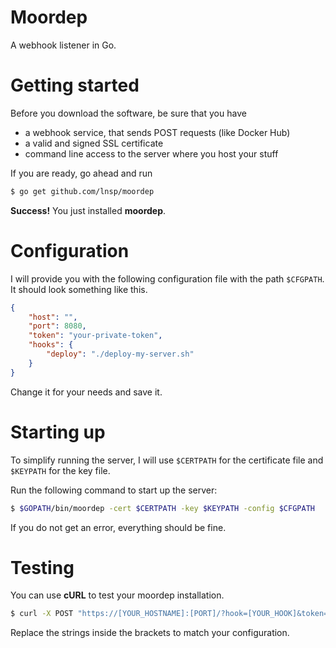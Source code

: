 # Moordep

A webhook listener in Go.

# Getting started
Before you download the software, be sure that you have

- a webhook service, that sends POST requests (like Docker Hub)
- a valid and signed SSL certificate
- command line access to the server where you host your stuff

If you are ready, go ahead and run
```bash
$ go get github.com/lnsp/moordep
```
**Success!** You just installed **moordep**.

# Configuration
I will provide you with the following configuration file with the path `$CFGPATH`.
It should look something like this.
```json
{
    "host": "",
    "port": 8080,
    "token": "your-private-token",
    "hooks": {
        "deploy": "./deploy-my-server.sh"
    }
}
```
Change it for your needs and save it.

# Starting up
To simplify running the server, I will use
`$CERTPATH` for the certificate file and `$KEYPATH` for the key file.

Run the following command to start up the server:
```bash
$ $GOPATH/bin/moordep -cert $CERTPATH -key $KEYPATH -config $CFGPATH
```

If you do not get an error, everything should be fine.

# Testing
You can use **cURL** to test your moordep installation.

```bash
$ curl -X POST "https://[YOUR_HOSTNAME]:[PORT]/?hook=[YOUR_HOOK]&token=[YOUR_TOKEN]"
```

Replace the strings inside the brackets to match your configuration.